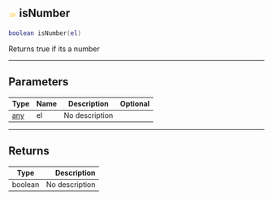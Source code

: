 ## ![shared](.gitbook/assets/shared.png) isNumber



```lua
boolean isNumber(el)
```

Returns true if its a number

------
## Parameters

| Type   | Name | Description | Optional |
| ------ | ---- | ----------- | -------: |
| [any](home/any) | el | No description |  |

------
## Returns

| Type   | Description |
| ------ | ----------: |
| boolean | No description |

